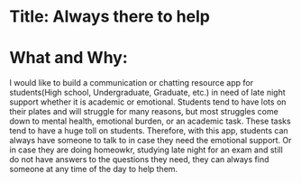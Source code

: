 # Title: Always there to help 

# What and Why: 

I would like to build a communication or chatting resource app for students(High school, Undergraduate, Graduate, etc.) in need of late night support whether it is academic or emotional. Students tend to have lots on their plates and will struggle for many reasons, but most struggles come down to mental health, emotional burden, or an academic task. These tasks tend to have a huge toll on students. Therefore, with this app, students can always have someone to talk to in case they need the emotional support. Or in case they are doing homeowkr, studying late night for an exam and still do not have answers to the questions they need, they can always find someone at any time of the day to help them. 

